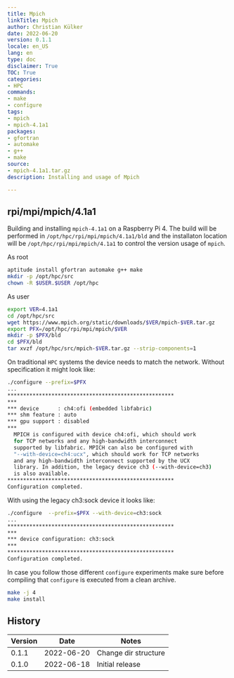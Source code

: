 ```yaml
---
title: Mpich
linkTitle: Mpich
author: Christian Külker
date: 2022-06-20
version: 0.1.1
locale: en_US
lang: en
type: doc
disclaimer: True
TOC: True
categories:
- HPC
commands:
- make
- configure
tags:
- mpich
- mpich-4.1a1
packages:
- gfortran
- automake
- g++
- make
source:
- mpich-4.1a1.tar.gz
description: Installing and usage of Mpich

---
```


## rpi/mpi/mpich/4.1a1

Building and installing `mpich-4.1a1` on a Raspberry Pi 4. The build will be
performed in `/opt/hpc/rpi/mpi/mpich/4.1a1/bld` and the installaton location
will be `/opt/hpc/rpi/mpi/mpich/4.1a1` to control the version usage of `mpich`.

As root

```bash
aptitude install gfortran automake g++ make
mkdir -p /opt/hpc/src
chown -R $USER.$USER /opt/hpc
```

As user

```bash
export VER=4.1a1
cd /opt/hpc/src
wget https://www.mpich.org/static/downloads/$VER/mpich-$VER.tar.gz
export PFX=/opt/hpc/rpi/mpi/mpich/$VER
mkdir -p $PFX/bld
cd $PFX/bld
tar xvzf /opt/hpc/src/mpich-$VER.tar.gz --strip-components=1
```

On traditional `HPC` systems the device needs to match the network.  Without
specification it might look like:

```bash
./configure --prefix=$PFX
...
*****************************************************
***
*** device      : ch4:ofi (embedded libfabric)
*** shm feature : auto
*** gpu support : disabled
***
  MPICH is configured with device ch4:ofi, which should work
  for TCP networks and any high-bandwidth interconnect
  supported by libfabric. MPICH can also be configured with
  "--with-device=ch4:ucx", which should work for TCP networks
  and any high-bandwidth interconnect supported by the UCX
  library. In addition, the legacy device ch3 (--with-device=ch3)
  is also available.
*****************************************************
Configuration completed.
```

With using the legacy ch3:sock device it looks like:

```bash
./configure  --prefix=$PFX --with-device=ch3:sock
...
*****************************************************
***
*** device configuration: ch3:sock
***
*****************************************************
Configuration completed.
```

In case you follow those different `configure` experiments
make sure before compiling that `configure` is executed
from a clean archive.

```bash
make -j 4
make install
```

## History

| Version | Date       | Notes                                                |
| ------- | ---------- | ---------------------------------------------------- |
| 0.1.1   | 2022-06-20 | Change dir structure                                 |
| 0.1.0   | 2022-06-18 | Initial release                                      |

